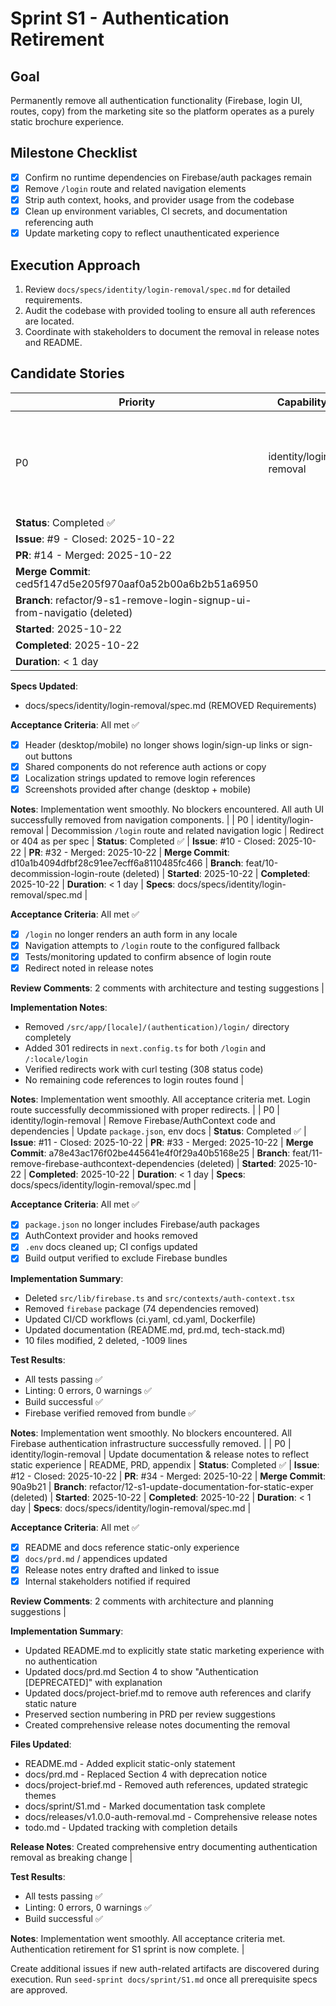 # Sprint S1 - Authentication Retirement

## Goal
Permanently remove all authentication functionality (Firebase, login UI, routes, copy) from the marketing site so the platform operates as a purely static brochure experience.

## Milestone Checklist
- [x] Confirm no runtime dependencies on Firebase/auth packages remain
- [x] Remove `/login` route and related navigation elements
- [x] Strip auth context, hooks, and provider usage from the codebase
- [x] Clean up environment variables, CI secrets, and documentation referencing auth
- [x] Update marketing copy to reflect unauthenticated experience

## Execution Approach
1. Review `docs/specs/identity/login-removal/spec.md` for detailed requirements.
2. Audit the codebase with provided tooling to ensure all auth references are located.
3. Coordinate with stakeholders to document the removal in release notes and README.

## Candidate Stories
| Priority | Capability | Summary | Notes |
|----------|------------|---------|-------|
| P0 | identity/login-removal | Remove login/signup UI from header, mobile menu, and any shared components | Ensure CTA replacements are in place |
**Status**: Completed ✅ |
**Issue**: #9 - Closed: 2025-10-22 |
**PR**: #14 - Merged: 2025-10-22 |
**Merge Commit**: ced5f147d5e205f970aaf0a52b00a6b2b51a6950 |
**Branch**: refactor/9-s1-remove-login-signup-ui-from-navigatio (deleted) |
**Started**: 2025-10-22 |
**Completed**: 2025-10-22 |
**Duration**: < 1 day |

**Specs Updated**:
- docs/specs/identity/login-removal/spec.md (REMOVED Requirements)

**Acceptance Criteria**: All met ✅
- [x] Header (desktop/mobile) no longer shows login/sign-up links or sign-out buttons
- [x] Shared components do not reference auth actions or copy
- [x] Localization strings updated to remove login references
- [x] Screenshots provided after change (desktop + mobile)

**Notes**: Implementation went smoothly. No blockers encountered.
All auth UI successfully removed from navigation components. |
| P0 | identity/login-removal | Decommission `/login` route and related navigation logic | Redirect or 404 as per spec |
**Status**: Completed ✅ |
**Issue**: #10 - Closed: 2025-10-22 |
**PR**: #32 - Merged: 2025-10-22 |
**Merge Commit**: d10a1b4094dfbf28c91ee7ecff6a8110485fc466 |
**Branch**: feat/10-decommission-login-route (deleted) |
**Started**: 2025-10-22 |
**Completed**: 2025-10-22 |
**Duration**: < 1 day |
**Specs**: docs/specs/identity/login-removal/spec.md |

**Acceptance Criteria**: All met ✅
- [x] `/login` no longer renders an auth form in any locale
- [x] Navigation attempts to `/login` route to the configured fallback
- [x] Tests/monitoring updated to confirm absence of login route
- [x] Redirect noted in release notes

**Review Comments**: 2 comments with architecture and testing suggestions |

**Implementation Notes**:
- Removed `/src/app/[locale]/(authentication)/login/` directory completely
- Added 301 redirects in `next.config.ts` for both `/login` and `/:locale/login`
- Verified redirects work with curl testing (308 status code)
- No remaining code references to login routes found |

**Notes**: Implementation went smoothly. All acceptance criteria met.
Login route successfully decommissioned with proper redirects. |
| P0 | identity/login-removal | Remove Firebase/AuthContext code and dependencies | Update `package.json`, env docs |
**Status**: Completed ✅ |
**Issue**: #11 - Closed: 2025-10-22 |
**PR**: #33 - Merged: 2025-10-22 |
**Merge Commit**: a78e43ac176f02be445641e4f0f29a40b5168e25 |
**Branch**: feat/11-remove-firebase-authcontext-dependencies (deleted) |
**Started**: 2025-10-22 |
**Completed**: 2025-10-22 |
**Duration**: < 1 day |
**Specs**: docs/specs/identity/login-removal/spec.md |

**Acceptance Criteria**: All met ✅
- [x] `package.json` no longer includes Firebase/auth packages
- [x] AuthContext provider and hooks removed
- [x] `.env` docs cleaned up; CI configs updated
- [x] Build output verified to exclude Firebase bundles

**Implementation Summary**:
- Deleted `src/lib/firebase.ts` and `src/contexts/auth-context.tsx`
- Removed `firebase` package (74 dependencies removed)
- Updated CI/CD workflows (ci.yaml, cd.yaml, Dockerfile)
- Updated documentation (README.md, prd.md, tech-stack.md)
- 10 files modified, 2 deleted, -1009 lines

**Test Results**:
- All tests passing ✅
- Linting: 0 errors, 0 warnings ✅
- Build successful ✅
- Firebase verified removed from bundle ✅

**Notes**: Implementation went smoothly. No blockers encountered.
All Firebase authentication infrastructure successfully removed. |
| P0 | identity/login-removal | Update documentation & release notes to reflect static experience | README, PRD, appendix |
**Status**: Completed ✅ |
**Issue**: #12 - Closed: 2025-10-22 |
**PR**: #34 - Merged: 2025-10-22 |
**Merge Commit**: 90a9b21 |
**Branch**: refactor/12-s1-update-documentation-for-static-exper (deleted) |
**Started**: 2025-10-22 |
**Completed**: 2025-10-22 |
**Duration**: < 1 day |
**Specs**: docs/specs/identity/login-removal/spec.md |

**Acceptance Criteria**: All met ✅
- [x] README and docs reference static-only experience
- [x] `docs/prd.md` / appendices updated
- [x] Release notes entry drafted and linked to issue
- [x] Internal stakeholders notified if required

**Review Comments**: 2 comments with architecture and planning suggestions |

**Implementation Summary**:
- Updated README.md to explicitly state static marketing experience with no authentication
- Updated docs/prd.md Section 4 to show "Authentication [DEPRECATED]" with explanation
- Updated docs/project-brief.md to remove auth references and clarify static nature
- Preserved section numbering in PRD per review suggestions
- Created comprehensive release notes documenting the removal

**Files Updated**:
- README.md - Added explicit static-only statement
- docs/prd.md - Replaced Section 4 with deprecation notice
- docs/project-brief.md - Removed auth references, updated strategic themes
- docs/sprint/S1.md - Marked documentation task complete
- docs/releases/v1.0.0-auth-removal.md - Comprehensive release notes
- todo.md - Updated tracking with completion details

**Release Notes**: Created comprehensive entry documenting authentication removal as breaking change |

**Test Results**:
- All tests passing ✅
- Linting: 0 errors, 0 warnings ✅
- Build successful ✅

**Notes**: Implementation went smoothly. All acceptance criteria met.
Authentication retirement for S1 sprint is now complete. |

Create additional issues if new auth-related artifacts are discovered during execution. Run `seed-sprint docs/sprint/S1.md` once all prerequisite specs are approved.
